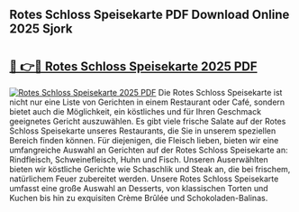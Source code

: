 ## Rotes Schloss Speisekarte PDF Download Online 2025 Sjork

# <h2><a href="http://gccw6x.nevu.top/?p=Rotes+Schloss+Speisekarte">🔗 👉🔴 Rotes Schloss Speisekarte 2025 PDF</a></h2>

[![Rotes Schloss Speisekarte 2025 PDF](https://i.imgur.com/dBaPXMq.png)](http://gccw6x.nevu.top/?p=Rotes+Schloss+Speisekarte)
Die Rotes Schloss Speisekarte ist nicht nur eine Liste von Gerichten in einem Restaurant oder Café, sondern bietet auch die Möglichkeit, ein köstliches und für Ihren Geschmack geeignetes Gericht auszuwählen. Es gibt viele frische Salate auf der Rotes Schloss Speisekarte unseres Restaurants, die Sie in unserem speziellen Bereich finden können. Für diejenigen, die Fleisch lieben, bieten wir eine umfangreiche Auswahl an Gerichten auf der Rotes Schloss Speisekarte an: Rindfleisch, Schweinefleisch, Huhn und Fisch. Unseren Auserwählten bieten wir köstliche Gerichte wie Schaschlik und Steak an, die bei frischem, natürlichem Feuer zubereitet werden. Unsere Rotes Schloss Speisekarte umfasst eine große Auswahl an Desserts, von klassischen Torten und Kuchen bis hin zu exquisiten Crème Brûlée und Schokoladen-Balinas.
